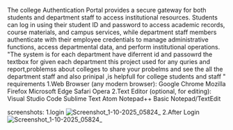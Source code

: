 The college Authentication Portal provides a secure gateway for both students and department staff to access institutional resources. Students can log in using their student ID and password to access academic records, course materials, and campus services, while department staff members authenticate with their employee credentials to manage administrative functions, access departmental data, and perform institutional operations. "The system is for each department have diferrent id and passowrd the textbox for given each department this project used for any quries and report,problemss about colleges to share your probelms and see the all the department staff and also prinipal ,is helpfull for college students and staff "
requirements 
1.Web Browser (any modern browser):
    Google Chrome
    Mozilla Firefox
    Microsoft Edge
    Safari
    Opera
2.Text Editor (optional, for editing):
    Visual Studio Code
    Sublime Text
    Atom
    Notepad++
    Basic Notepad/TextEdit
    
screenshots:
1.login
![Screenshot_1-10-2025_05824_](https://github.com/user-attachments/assets/6a90d8ed-e042-4583-9051-fa5e5df20b07)
2.After Login
![Screenshot_1-10-2025_05824_](https://github.com/user-attachments/assets/81bd8ca1-7141-4643-adf6-77218a3dbaea)


